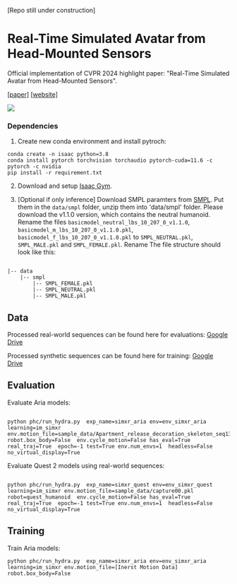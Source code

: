 [Repo still under construction]

# Real-Time Simulated Avatar from Head-Mounted Sensors

Official implementation of CVPR 2024 highlight paper: "Real-Time Simulated Avatar from Head-Mounted Sensors".


[[paper]](https://arxiv.org/abs/2403.06862) [[website]](https://zhengyiluo.github.io/SimXR/) 

<div float="center">
  <img src="assets/simxr_teaser.gif" />
</div>

### Dependencies
1. Create new conda environment and install pytroch:


```
conda create -n isaac python=3.8
conda install pytorch torchvision torchaudio pytorch-cuda=11.6 -c pytorch -c nvidia
pip install -r requirement.txt
```

2. Download and setup [Isaac Gym](https://developer.nvidia.com/isaac-gym). 


3. [Optional if only inference] Download SMPL paramters from [SMPL](https://smpl.is.tue.mpg.de/). Put them in the `data/smpl` folder, unzip them into 'data/smpl' folder. Please download the v1.1.0 version, which contains the neutral humanoid. Rename the files `basicmodel_neutral_lbs_10_207_0_v1.1.0`, `basicmodel_m_lbs_10_207_0_v1.1.0.pkl`, `basicmodel_f_lbs_10_207_0_v1.1.0.pkl` to `SMPL_NEUTRAL.pkl`, `SMPL_MALE.pkl` and `SMPL_FEMALE.pkl`. Rename The file structure should look like this:

```

|-- data
    |-- smpl
        |-- SMPL_FEMALE.pkl
        |-- SMPL_NEUTRAL.pkl
        |-- SMPL_MALE.pkl

```

## Data 

Processed real-world sequences can be found here for evaluations: [Google Drive](https://drive.google.com/drive/folders/1z6cviNR624UERdi8YrAMCyHbjMitsZO9?usp=sharing)

Processed synthetic sequences can be found here for training: [Google Drive](https://drive.google.com/drive/folders/1un7F4xPy4sxPvBT_T4uYUvbWVF8Ia9-r?usp=drive_link)

## Evaluation 

Evaluate Aria models: 

```

python phc/run_hydra.py  exp_name=simxr_aria env=env_simxr_aria learning=im_simxr env.motion_file=sample_data/Apartment_release_decoration_skeleton_seq139_1WM103600M1292_0_2766_0_395.pkl  robot.box_body=False  env.cycle_motion=False has_eval=True real_traj=True  epoch=-1 test=True env.num_envs=1  headless=False no_virtual_display=True

```


Evaluate Quest 2 models using real-world sequences: 
```

python phc/run_hydra.py  exp_name=simxr_quest env=env_simxr_quest learning=im_simxr env.motion_file=sample_data/capture00.pkl  robot=quest_humanoid  env.cycle_motion=False has_eval=True real_traj=True  epoch=-1 test=True env.num_envs=1  headless=False  no_virtual_display=True

```


## Training

Train Aria models: 

```
python phc/run_hydra.py  exp_name=simxr_aria env=env_simxr_aria learning=im_simxr env.motion_file=[Inerst Motion Data]  robot.box_body=False
```
